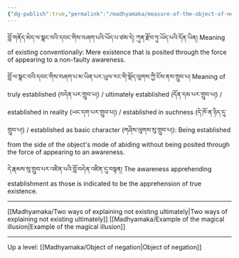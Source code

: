 ```yaml
---
{"dg-publish":true,"permalink":"/madhyamaka/measure-of-the-object-of-negation-svatantrika/"}
---
```


བློ་གནོད་མེད་ལ་སྣང་བའི་དབང་གིས་བཞག་པའི་ཡོད་པ་ཙམ་དེ། ཀུན་རྫོབ་ཏུ་ཡོད་པའི་དོན་ཡིན། 
Meaning of existing conventionally: Mere existence that is posited through the force of appearing to a non-faulty awareness.

བློ་ལ་སྣང་བའི་དབང་གིས་བཞག་པ་མ་ཡིན་པར་ཡུལ་རང་གི་སྡོད་ལུགས་ཀྱི་ངོས་ནས་གྲུབ་པ།
Meaning of truly established (བདེན་པར་གྲུབ་པ།) / ultimately established (དོན་དམ་པར་གྲུབ་པ།) / established in reality 
(ཡང་དག་པར་གྲུབ་པ།) / established in suchness (དེ་ཁོ་ན་ཉིད་དུ་གྲུབ་པ།) / established as basic character (གཤིས་ལུགས་སུ་གྲུབ་པ།): Being established from the side of the object's mode of abiding without being posited through the force of appearing to an awareness.

དེ་རྣམས་སུ་གྲུབ་པར་འཛིན་པའི་བློ་བདེན་འཛིན་དུ་བསྟན།
The awareness apprehending establishment as those is indicated to be the apprehension of true existence.

---
[[Madhyamaka/Two ways of explaining not existing ultimately\|Two ways of explaining not existing ultimately]]
[[Madhyamaka/Example of the magical illusion\|Example of the magical illusion]]

---
Up a level: [[Madhyamaka/Object of negation\|Object of negation]]